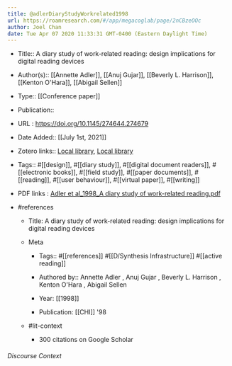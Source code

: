 ```yaml
---
title: @adlerDiaryStudyWorkrelated1998
url: https://roamresearch.com/#/app/megacoglab/page/2nCBzeOOc
author: Joel Chan
date: Tue Apr 07 2020 11:33:31 GMT-0400 (Eastern Daylight Time)
---
```


- Title:: A diary study of work-related reading: design implications for digital reading devices
- Author(s):: [[Annette Adler]], [[Anuj Gujar]], [[Beverly L. Harrison]], [[Kenton O'Hara]], [[Abigail Sellen]]
- Type:: [[Conference paper]]
- Publication::
- URL : https://doi.org/10.1145/274644.274679
- Date Added:: [[July 1st, 2021]]
- Zotero links:: [Local library](zotero://select/groups/2451508/items/6P89SY2B), [Local library](https://www.zotero.org/groups/2451508/items/6P89SY2B)
- Tags:: #[[design]], #[[diary study]], #[[digital document readers]], #[[electronic books]], #[[field study]], #[[paper documents]], #[[reading]], #[[user behaviour]], #[[virtual paper]], #[[writing]]
- PDF links : [Adler et al_1998_A diary study of work-related reading.pdf](zotero://open-pdf/groups/2451508/items/JDJGC2C3)
- #references

    - Title: A diary study of work-related reading: design implications for digital reading devices

    - Meta

        - Tags:: #[[references]] #[[D/Synthesis Infrastructure]] #[[active reading]]

        - Authored by::  Annette Adler ,  Anuj Gujar ,  Beverly L. Harrison ,  Kenton O'Hara ,  Abigail Sellen

        - Year: [[1998]]

        - Publication: [[CHI]] '98

    - #lit-context

        - 300 citations on Google Scholar

###### Discourse Context


